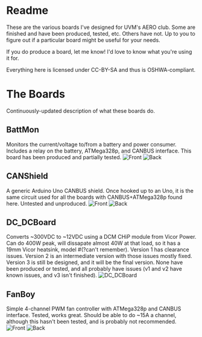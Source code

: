 # Readme

These are the various boards I've designed for UVM's AERO club. Some are finished and have been produced, tested, etc. Others have not. Up to you to figure out if a particular board might be useful for your needs.

If you do produce a board, let me know! I'd love to know what you're using it for.

Everything here is licensed under CC-BY-SA and thus is OSHWA-compliant.

# The Boards

Continuously-updated description of what these boards do.

## BattMon

Monitors the current/voltage to/from a battery and power consumer. Includes a relay on the battery, ATMega328p, and CANBUS interface. This board has been produced and partially tested.
![Front](https://github.com/willemcvu/AERO-Boards-KiCad/blob/master/BattMon/BattMonV1.1/front.JPG "BattMon")
![Back](https://github.com/willemcvu/AERO-Boards-KiCad/blob/master/BattMon/BattMonV1.1/back.JPG "BattMon")


## CANShield
A generic Arduino Uno CANBUS shield. Once hooked up to an Uno, it is the same circuit used for all the boards with CANBUS+ATMega328p found here. Untested and unproduced.
![Front](https://github.com/willemcvu/AERO-Boards-KiCad/blob/master/CANShield/front.JPG "CanShield")
![Back](https://github.com/willemcvu/AERO-Boards-KiCad/blob/master/CANShield/back.JPG "CanShield")

## DC_DCBoard
Converts ~300VDC to ~12VDC using a DCM CHiP module from Vicor Power. Can do 400W peak, will dissapate almost 40W at that load, so it has a 19mm Vicor heatsink, model #(?can't remember).  Version 1 has clearance issues. Version 2 is an intermediate version with those issues mostly fixed. Version 3 is still be designed, and it will be the final version. None have been produced or tested, and all probably have issues (v1 and v2 have known issues, and v3 isn't finished).
![DC_DCBoard](https://github.com/willemcvu/AERO-Boards-KiCad/blob/master/DC_DCBoard/v2_3DView.JPG "DC_DCBoard")

## FanBoy
Simple 4-channel PWM fan controller with ATMega328p and CANBUS interface. Tested, works great. Should be able to do ~15A a channel, although this hasn't been tested, and is probably not recommended.
![Front](https://github.com/willemcvu/AERO-Boards-KiCad/blob/master/FanBoy/front.JPG "FanBoy")
![Back](https://github.com/willemcvu/AERO-Boards-KiCad/blob/master/FanBoy/back.JPG "FanBoy")
